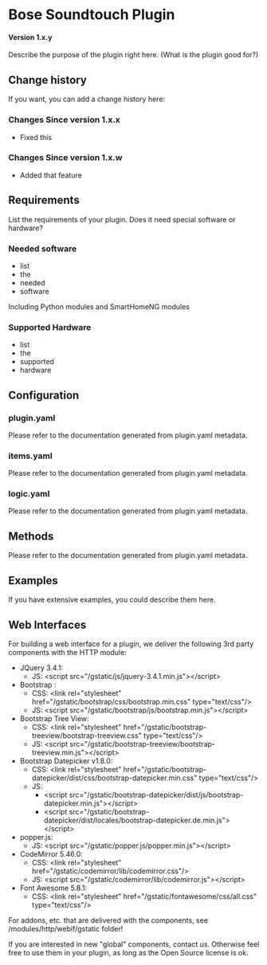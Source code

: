 # Bose Soundtouch Plugin

#### Version 1.x.y

Describe the purpose of the plugin right here. (What is the plugin good for?)

## Change history

If you want, you can add a change history here:

### Changes Since version 1.x.x

- Fixed this

### Changes Since version 1.x.w

- Added that feature


## Requirements

List the requirements of your plugin. Does it need special software or hardware?

### Needed software

* list
* the
* needed
* software

Including Python modules and SmartHomeNG modules

### Supported Hardware

* list
* the
* supported
* hardware

## Configuration

### plugin.yaml

Please refer to the documentation generated from plugin.yaml metadata.


### items.yaml

Please refer to the documentation generated from plugin.yaml metadata.


### logic.yaml
Please refer to the documentation generated from plugin.yaml metadata.


## Methods
Please refer to the documentation generated from plugin.yaml metadata.


## Examples

If you have extensive examples, you could describe them here.


## Web Interfaces

For building a web interface for a plugin, we deliver the following 3rd party components with the HTTP module:

   * JQuery 3.4.1: 
     * JS: &lt;script src="/gstatic/js/jquery-3.4.1.min.js"&gt;&lt;/script&gt;
   * Bootstrap : 
     * CSS: &lt;link rel="stylesheet" href="/gstatic/bootstrap/css/bootstrap.min.css" type="text/css"/&gt; 
     * JS: &lt;script src="/gstatic/bootstrap/js/bootstrap.min.js"&gt;&lt;/script&gt;     
   * Bootstrap Tree View: 
      * CSS: &lt;link rel="stylesheet" href="/gstatic/bootstrap-treeview/bootstrap-treeview.css" type="text/css"/&gt; 
      * JS: &lt;script src="/gstatic/bootstrap-treeview/bootstrap-treeview.min.js"&gt;&lt;/script&gt;
   * Bootstrap Datepicker v1.8.0:
      * CSS: &lt;link rel="stylesheet" href="/gstatic/bootstrap-datepicker/dist/css/bootstrap-datepicker.min.css" type="text/css"/&gt;
      * JS:
         * &lt;script src="/gstatic/bootstrap-datepicker/dist/js/bootstrap-datepicker.min.js"&gt;&lt;/script&gt;
         * &lt;script src="/gstatic/bootstrap-datepicker/dist/locales/bootstrap-datepicker.de.min.js"&gt;&lt;/script&gt;
   * popper.js: 
      * JS: &lt;script src="/gstatic/popper.js/popper.min.js"&gt;&lt;/script&gt;
   * CodeMirror 5.46.0: 
      * CSS: &lt;link rel="stylesheet" href="/gstatic/codemirror/lib/codemirror.css"/&gt;
      * JS: &lt;script src="/gstatic/codemirror/lib/codemirror.js"&gt;&lt;/script&gt;
   * Font Awesome 5.8.1:
      * CSS: &lt;link rel="stylesheet" href="/gstatic/fontawesome/css/all.css" type="text/css"/&gt;

 For addons, etc. that are delivered with the components, see /modules/http/webif/gstatic folder!
 
 If you are interested in new "global" components, contact us. Otherwise feel free to use them in your plugin, as long as
 the Open Source license is ok.
 